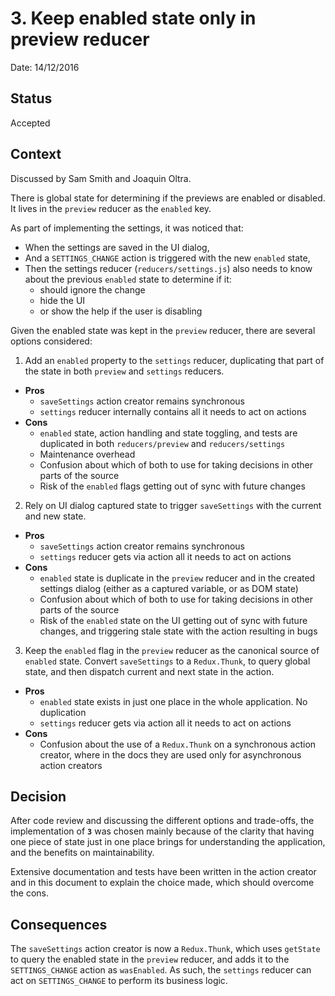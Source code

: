 # 3. Keep enabled state only in preview reducer

Date: 14/12/2016

## Status

Accepted

## Context

Discussed by Sam Smith and Joaquin Oltra.

There is global state for determining if the previews are enabled or disabled.
It lives in the `preview` reducer as the `enabled` key.

As part of implementing the settings, it was noticed that:
* When the settings are saved in the UI dialog,
* And a `SETTINGS_CHANGE` action is triggered with the new `enabled` state,
* Then the settings reducer (`reducers/settings.js`) also needs to know about
  the previous `enabled` state to determine if it:
  * should ignore the change
  * hide the UI
  * or show the help if the user is disabling

Given the enabled state was kept in the `preview` reducer, there are several
options considered:

1. Add an `enabled` property to the `settings` reducer, duplicating that part
  of the state in both `preview` and `settings` reducers.
  * **Pros**
    * `saveSettings` action creator remains synchronous
    * `settings` reducer internally contains all it needs to act on actions
  * **Cons**
    * `enabled` state, action handling and state toggling, and tests are
      duplicated in both `reducers/preview` and `reducers/settings`
    * Maintenance overhead
    * Confusion about which of both to use for taking decisions in other parts
      of the source
    * Risk of the `enabled` flags getting out of sync with future changes
2. Rely on UI dialog captured state to trigger `saveSettings` with the current
   and new state.
  * **Pros**
    * `saveSettings` action creator remains synchronous
    * `settings` reducer gets via action all it needs to act on actions
  * **Cons**
    * `enabled` state is duplicate in the `preview` reducer and in the created
      settings dialog (either as a captured variable, or as DOM state)
    * Confusion about which of both to use for taking decisions in other parts
      of the source
    * Risk of the `enabled` state on the UI getting out of sync with future
      changes, and triggering stale state with the action resulting in bugs
3. Keep the `enabled` flag in the `preview` reducer as the canonical source of
   `enabled` state. Convert `saveSettings` to a `Redux.Thunk`, to query global
   state, and then dispatch current and next state in the action.
  * **Pros**
    * `enabled` state exists in just one place in the whole application. No
      duplication
    * `settings` reducer gets via action all it needs to act on actions
  * **Cons**
    * Confusion about the use of a `Redux.Thunk` on a synchronous action creator,
      where in the docs they are used only for asynchronous action creators

## Decision

After code review and discussing the different options and trade-offs, the
implementation of **`3`** was chosen mainly because of the clarity that having one
piece of state just in one place brings for understanding the application, and
the benefits on maintainability.

Extensive documentation and tests have been written in the action creator and
in this document to explain the choice made, which should overcome the cons.

## Consequences

The `saveSettings` action creator is now a `Redux.Thunk`, which uses `getState`
to query the enabled state in the `preview` reducer, and adds it to the
`SETTINGS_CHANGE` action as `wasEnabled`. As such, the `settings` reducer can
act on `SETTINGS_CHANGE` to perform its business logic.

